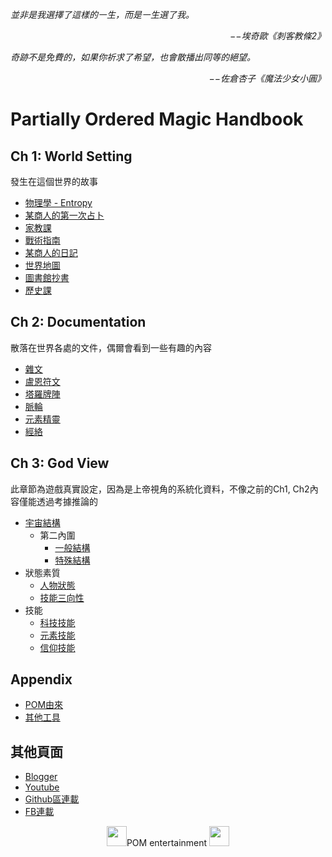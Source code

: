 *並非是我選擇了這樣的㇐生，而是㇐生選了我。*  
<p align="right"><i>−−埃奇歐《刺客教條2》</i></p>

*奇跡不是免費的，如果你祈求了希望，也會散播出同等的絕望。*  
<p align="right"><i>−−佐倉杏子《魔法少女小圓》</i></p>

# Partially Ordered Magic Handbook
## Ch 1: World Setting
發生在這個世界的故事  
  * [物理學 - Entropy](Setting/Ch1/Entropy/)
  * [某商人的第一次占卜](Setting/Ch1/Divination/)  
  * [家教課](Setting/Ch1/Tuition)
  * [戰術指南](Setting/Ch1/Tactics)
  * [某商人的日記](Setting/Ch1/Diary)
  * [世界地圖](Setting/Ch1/WorldMap)
  * [圖書館抄書](Setting/Ch1/Manuscript)
  * [歷史課](Setting/Ch1/History)

## Ch 2: Documentation
散落在世界各處的文件，偶爾會看到一些有趣的內容  
  * [雜文](Setting/Ch2/Docs)
  * [盧恩符文](Setting/Ch2/Runes)
  * [塔羅牌陣](Setting/Ch2/Tarot)
  * [脈輪](Setting/Ch2/Cakra)
  * [元素精靈](Setting/Ch2/Elementals)
  * [經絡](Setting/Ch2/Meridian)

## Ch 3: God View 
此章節為遊戲真實設定，因為是上帝視角的系統化資料，不像之前的Ch1, Ch2內容僅能透過考據推論的  

  * [宇宙結構](Setting/Ch3/Universe)
    * 第二內圍
      * [一般結構](Setting/Ch3/General)
      * [特殊結構](Setting/Ch3/Peculiar)
  * 狀態素質
    * [人物狀態](Setting/Ch3/Attribute)
    * [技能三向性](Setting/Ch3/Triality)
  * 技能
    * [科技技能](Setting/Ch3/Technology)
    * [元素技能](Setting/Ch3/Element)
    * [信仰技能](Setting/Ch3/Faith)

## Appendix
  * [POM由來](Setting/Appendix/POM)
  * [其他工具](Setting/Appendix/Tools)

## 其他頁面
  * [Blogger](https://partiallyorderedmagic.blogspot.com/)
  * [Youtube](https://www.youtube.com/channel/UCWcv0h98DRlLEeMftXsZI1Q/)
  * [Github區連載](https://github.com/PartiallyOrderedMagic/PartiallyOrderedMagic.github.io/tree/master/Novel)
  * [FB連載](https://www.facebook.com/PartiallyOrderedMagic)


<p align="center"><img src="https://github.com/PartiallyOrderedMagic/PartiallyOrderedMagic.github.io/raw/master/Icon/Design/4Element.svg" Height="32" />POM entertainment <img src="https://github.com/PartiallyOrderedMagic/PartiallyOrderedMagic.github.io/raw/master/Icon/Transparent/POM.png" Height="32" /></p>
